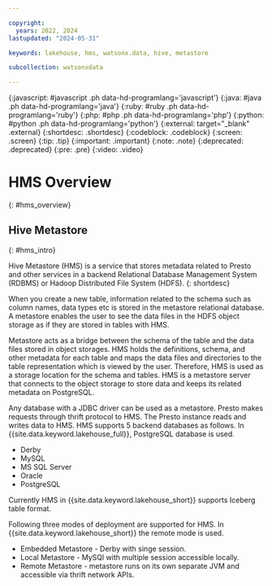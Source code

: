 ```yaml
---

copyright:
  years: 2022, 2024
lastupdated: "2024-05-31"

keywords: lakehouse, hms, watsonx.data, hive, metastore

subcollection: watsonxdata

---
```


{:javascript: #javascript .ph data-hd-programlang='javascript'}
{:java: #java .ph data-hd-programlang='java'}
{:ruby: #ruby .ph data-hd-programlang='ruby'}
{:php: #php .ph data-hd-programlang='php'}
{:python: #python .ph data-hd-programlang='python'}
{:external: target="_blank" .external}
{:shortdesc: .shortdesc}
{:codeblock: .codeblock}
{:screen: .screen}
{:tip: .tip}
{:important: .important}
{:note: .note}
{:deprecated: .deprecated}
{:pre: .pre}
{:video: .video}

# HMS Overview
{: #hms_overview}

## Hive Metastore
{: #hms_intro}

Hive Metastore (HMS) is a service that stores metadata related to Presto and other services in a backend Relational Database Management System (RDBMS) or Hadoop Distributed File System (HDFS).
{: shortdesc}

When you create a new table, information related to the schema such as column names, data types etc is stored in the metastore relational database. A metastore enables the user to see the data files in the HDFS object storage as if they are stored in tables with HMS.

Metastore acts as a bridge between the schema of the table and the data files stored in object storages. HMS holds the definitions, schema, and other metadata for each table and maps the data files and directories to the table representation which is viewed by the user. Therefore, HMS is used as a storage location for the schema and tables. HMS is a metastore server that connects to the object storage to store data and keeps its related metadata on PostgreSQL.

Any database with a JDBC driver can be used as a metastore. Presto makes requests through thrift protocol to HMS. The Presto instance reads and writes data to HMS. HMS supports 5 backend databases as follows. In {{site.data.keyword.lakehouse_full}}, PostgreSQL database is used.
* Derby
* MySQL
* MS SQL Server
* Oracle
* PostgreSQL

Currently HMS in {{site.data.keyword.lakehouse_short}} supports Iceberg table format.

Following three modes of deployment are supported for HMS. In {{site.data.keyword.lakehouse_short}} the remote mode is used.
* Embedded Metastore - Derby with singe session.
* Local Metastore - MySQl with multiple session accessible locally.
* Remote Metastore - metastore runs on its own separate JVM and accessible via thrift network APIs.

